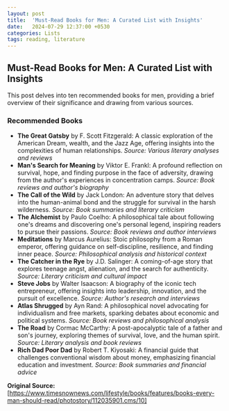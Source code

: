 ```yaml
---
layout: post
title:  'Must-Read Books for Men: A Curated List with Insights'
date:   2024-07-29 12:37:00 +0530
categories: Lists
tags: reading, literature
---
```


## Must-Read Books for Men: A Curated List with Insights

This post delves into ten recommended books for men, providing a brief overview of their significance and drawing from various sources.

### Recommended Books

* **The Great Gatsby** by F. Scott Fitzgerald: A classic exploration of the American Dream, wealth, and the Jazz Age, offering insights into the complexities of human relationships. *Source: Various literary analyses and reviews* 
* **Man's Search for Meaning** by Viktor E. Frankl: A profound reflection on survival, hope, and finding purpose in the face of adversity, drawing from the author's experiences in concentration camps. *Source: Book reviews and author's biography*
* **The Call of the Wild** by Jack London: An adventure story that delves into the human-animal bond and the struggle for survival in the harsh wilderness. *Source: Book summaries and literary criticism*
* **The Alchemist** by Paulo Coelho: A philosophical tale about following one's dreams and discovering one's personal legend, inspiring readers to pursue their passions. *Source: Book reviews and author interviews*
* **Meditations** by Marcus Aurelius: Stoic philosophy from a Roman emperor, offering guidance on self-discipline, resilience, and finding inner peace. *Source: Philosophical analysis and historical context*
* **The Catcher in the Rye** by J.D. Salinger: A coming-of-age story that explores teenage angst, alienation, and the search for authenticity. *Source: Literary criticism and cultural impact*
* **Steve Jobs** by Walter Isaacson: A biography of the iconic tech entrepreneur, offering insights into leadership, innovation, and the pursuit of excellence. *Source: Author's research and interviews*
* **Atlas Shrugged** by Ayn Rand: A philosophical novel advocating for individualism and free markets, sparking debates about economic and political systems. *Source: Book reviews and philosophical analysis*
* **The Road** by Cormac McCarthy: A post-apocalyptic tale of a father and son's journey, exploring themes of survival, love, and the human spirit. *Source: Literary analysis and book reviews*
* **Rich Dad Poor Dad** by Robert T. Kiyosaki: A financial guide that challenges conventional wisdom about money, emphasizing financial education and investment. *Source: Book summaries and financial advice*

**Original Source:** [https://www.timesnownews.com/lifestyle/books/features/books-every-man-should-read/photostory/112035901.cms/10]

